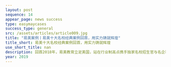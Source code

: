 ```yaml
---
layout: post
sequence: 14
appear_page: news success
type: easymaycases
success_type: general
src: /assets/articles/article009.jpg
title: "易美案例丨易美十大名校经典案例回首，用实力铸就辉煌"
title_short: 易美十大名校经典案例回首，用实力铸就辉煌
use_short_title: nan
description: 回首2018年，易美教育立足美国，站在行业制高点携手独家名校招生官与名企职业咨询顾问委员会，帮助众多学子成就名校梦想，从此改变人生轨迹。没有人的成功是偶然的，光鲜亮丽的成就背后，是易美团队与学子一同披荆斩棘、日夜奋斗的非凡成果。
year: 2019
---
```


